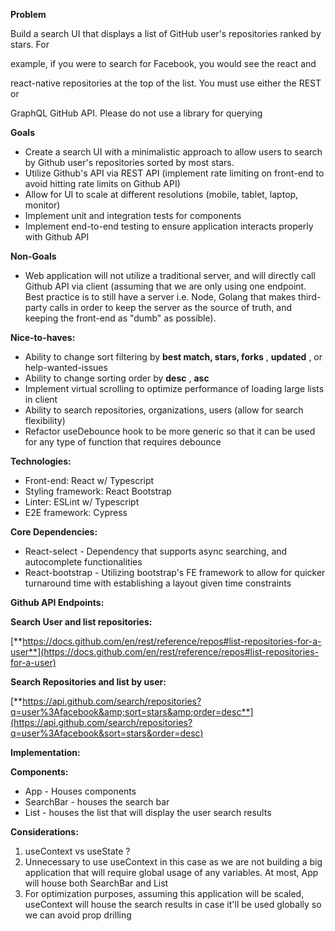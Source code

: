 **Problem**

Build a search UI that displays a list of GitHub user&#39;s repositories ranked by stars. For

example, if you were to search for Facebook, you would see the react and

react-native repositories at the top of the list. You must use either the REST or

GraphQL GitHub API. Please do not use a library for querying

**Goals**

- Create a search UI with a minimalistic approach to allow users to search by Github user&#39;s repositories sorted by most stars.
- Utilize Github&#39;s API via REST API (implement rate limiting on front-end to avoid hitting rate limits on Github API)
- Allow for UI to scale at different resolutions (mobile, tablet, laptop, monitor)
- Implement unit and integration tests for components
- Implement end-to-end testing to ensure application interacts properly with Github API

**Non-Goals**

- Web application will not utilize a traditional server, and will directly call Github API via client (assuming that we are only using one endpoint. Best practice is to still have a server i.e. Node, Golang that makes third-party calls in order to keep the server as the source of truth, and keeping the front-end as &quot;dumb&quot; as possible).

**Nice-to-haves:**

- Ability to change sort filtering by **best match, stars, forks** , **updated** , or help-wanted-issues
- Ability to change sorting order by **desc** , **asc**
- Implement virtual scrolling to optimize performance of loading large lists in client
- Ability to search repositories, organizations, users (allow for search flexibility)
- Refactor useDebounce hook to be more generic so that it can be used for any type of function that requires debounce

**Technologies:**

- Front-end: React w/ Typescript
- Styling framework: React Bootstrap
- Linter: ESLint w/ Typescript
- E2E framework: Cypress

**Core Dependencies:**

- React-select - Dependency that supports async searching, and autocomplete functionalities
- React-bootstrap - Utilizing bootstrap's FE framework to allow for quicker turnaround time with establishing a layout given time constraints

**Github API Endpoints:**

**Search User and list repositories:**

[**https://docs.github.com/en/rest/reference/repos#list-repositories-for-a-user**](https://docs.github.com/en/rest/reference/repos#list-repositories-for-a-user)

**Search Repositories and list by user:**

[**https://api.github.com/search/repositories?q=user%3Afacebook&amp;sort=stars&amp;order=desc**](https://api.github.com/search/repositories?q=user%3Afacebook&sort=stars&order=desc)

**Implementation:**

**Components:**

- App - Houses components
- SearchBar - houses the search bar
- List - houses the list that will display the user search results

**Considerations:**

1. useContext vs useState ?
1. Unnecessary to use useContext in this case as we are not building a big application that will require global usage of any variables. At most, App will house both SearchBar and List
1. For optimization purposes, assuming this application will be scaled, useContext will house the search results in case it&#39;ll be used globally so we can avoid prop drilling
